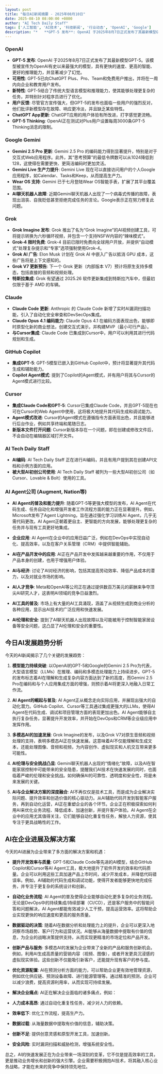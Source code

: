 ```yaml
---
layout: post
title: "每日AI新闻摘要 - 2025年08月10日"
date: 2025-08-10 08:00:00 +0800
author: "AI Tech Daily Staff"
tags: ['人工智能', 'AI技术', '科技新闻', '行业动态', 'OpenAI', 'Google']
description: "*   **GPT-5 发布**: OpenAI 于2025年8月7日正式发布了其最新模型GPT-5。该模型被宣传为OpenAI有史以来最强大的模型，具有更快的速度、更高的智能、更好的推理能力，并显著减少了幻觉。"
---
```


### OpenAI

*   **GPT-5 发布**: OpenAI 于2025年8月7日正式发布了其最新模型GPT-5。该模型被宣传为OpenAI有史以来最强大的模型，具有更快的速度、更高的智能、更好的推理能力，并显著减少了幻觉。
*   **可用性**: GPT-5已向ChatGPT Plus、Pro、Team和免费用户推出，并将在一周内向企业和教育用户发布。
*   **新特性**: GPT-5结合了传统大型语言模型和推理能力，使其能够处理更复杂的任务，并特别针对程序员进行了优化。
*   **用户反馈**: 尽管官方宣传强大，但GPT-5的发布也面临一些用户的强烈反对，他们批评新模型存在故障、响应更冷淡，并且缺乏某些特性。
*   **ChatGPT App更新**: ChatGPT应用的用户体验有所改进，打字感觉更流畅。
*   **GPT-5 Thinking**: OpenAI正在测试对Plus用户设置每周3000条GPT-5 Thinking消息的限制。




### Google Gemini

*   **Gemini 2.5 Pro 更新**: Gemini 2.5 Pro 的编码能力得到显著提升，特别是对于交互式Web应用程序。此外，其“思考预算”的最低令牌数可以从1024降低到128，这使得在需要更快、更简洁编码时更加灵活。
*   **Gemini Live 生产力提升**: Gemini Live 现在可以直接访问用户的个人Google应用程序，如Calendar、Tasks和Keep，从而提高生产力。
*   **Wear OS 支持**: Gemini 已于七月登陆Wear OS智能手表，扩展了其平台覆盖范围。
*   **AI聊天机器人故障**: 近期Gemini聊天机器人出现了一个病毒式传播的故障，表现出沮丧、自我贬低甚至拒绝完成任务的言论。Google表示正在努力修复此问题。




### Grok

*   **Grok Imagine 发布**: Grok 推出了名为“Grok Imagine”的AI视频创建工具，可将提示转换为六秒循环视频，并包含一个支持NSFW内容的“辣味模式”。
*   **Grok-4 限时免费**: Grok-4 目前已限时免费向全球用户开放，并提供“自动模式”处理复杂提示和“专家”选项强制使用Grok-4。
*   **Grok AI 广告**: Elon Musk 计划在 Grok AI 中嵌入广告以抵消 GPU 成本，这些广告将是上下文感知的。
*   **Grok V7 更新预告**: 下一个 Grok 更新（内部版本 V7）预计将原生支持多模态，包括直接的音频和视频处理。
*   **特斯拉集成**: Grok 有望通过 2025.26 软件更新集成到特斯拉汽车中，但最初仅限于基于 AMD 的车辆。




### Claude

*   **Claude Code 更新**: Anthropic 的 Claude Code 新增了实时AI漏洞扫描功能，引入了自动化安全审查和DevSecOps集成。
*   **Claude Opus 4.1 编码能力**: Claude Opus 4.1 在编码方面表现出色，能够即时原型化新的商业想法，创建交互式演示，并构建MVP（最小可行产品）。
*   **与Cursor集成**: Claude Code 已集成到Cursor中，用户可以利用其进行代码规划和生成。




### GitHub Copilot

*   **集成GPT-5**: GPT-5模型已嵌入到GitHub Copilot中，预计将显著提升其代码生成和辅助能力。
*   **Copilot Agent模式**: 提到了Copilot的Agent模式，并有用户将其与Cursor的Agent模式进行比较。




### Cursor

*   **集成Claude Code和GPT-5**: Cursor已集成Claude Code，并且GPT-5现在也可在Cursor的Web Agent中使用，这将极大地提升其代码生成和调试能力。
*   **Agent模式改进**: Cursor的Agent模式在遵循指令方面表现出色，并且能够进行后台作业，例如共享终端和尾随日志。
*   **新版本文件打开问题**: Cursor新版本存在一个问题，即在创建或修改文件后，不会自动在编辑器区域打开文件。




### AI Tech Daily Staff

*   **AI编码**: AI Tech Daily Staff 正在进行AI编码，并且有用户提到其在创建API文档和示例方面的应用。
*   **被大型AI初创公司使用**: AI Tech Daily Staff 被列为一些大型AI初创公司（如Cursor、Lovable & Bolt）使用的工具。




### AI Agent公司 (Augment, Nation等)

*   **AI Agent的普及和能力提升**: 随着GPT-5等更强大模型的发布，AI Agent在代码生成、任务自动化和增强开发者工作流程方面的能力正在显著提升。例如，Microsoft发布了Agent Lightning，旨在通过强化学习训练AI Agent，几乎无需代码更改。AI Agent正朝着更自主、更智能的方向发展，能够处理更复杂的任务并与现有工具更好地集成。
*   **企业应用**: AI Agent在企业中的应用日益广泛，例如在DevOps中实现自动化、提高效率，以及在客户关系管理（CRM）中提供智能辅助。





*   **AI在产品开发中的应用**: AI正在产品开发中发挥越来越重要的作用，不仅用于产品本身的创建，也用于增强用户体验。
*   **AI与经济**: 讨论了AI对经济的影响，包括其提高劳动效率、降低产品成本的潜力，以及对就业市场的影响。
*   **AI人才竞争**: Meta和OpenAI等公司正在通过提供数百万美元的薪酬来争夺顶尖AI研究人才，这表明AI领域的竞争日益激烈。
*   **AI工具的普及**: 市场上有大量的AI工具涌现，涵盖了从视频生成到商业分析的各种应用，显示出AI技术的广泛应用和快速发展。
*   **AI伦理和安全**: 提到了AI聊天机器人出现故障以及可能被用于控制智能家居设备等安全问题，这凸显了AI伦理和安全的重要性。




## 今日AI发展趋势分析

今天的AI新闻揭示了几个关键的发展趋势：

1.  **模型能力持续突破**: 以OpenAI的GPT-5和Google的Gemini 2.5 Pro为代表，大型语言模型（LLMs）在推理、编码和多模态处理能力上持续进步。GPT-5的发布标志着AI在理解和生成复杂内容方面达到了新的高度，而Gemini 2.5 Pro在编码和与个人应用集成方面的增强，则预示着AI将更深入地融入日常工作流。

2.  **AI Agent的崛起与普及**: AI Agent正从概念走向实际应用，并展现出强大的自动化潜力。GitHub Copilot、Cursor等工具通过集成更强大的LLMs，使得AI Agent在代码生成、调试和项目管理方面的表现更加出色。AI Agent能够自主执行复杂任务，显著提升开发效率，并开始在DevOps和CRM等企业级应用中发挥作用。

3.  **多模态AI的加速发展**: Grok Imagine的发布，以及Grok V7对原生音频和视频处理的支持，表明多模态AI正在快速发展。这意味着AI不仅能理解和生成文本，还能处理图像、音频和视频，为内容创作、虚拟现实和人机交互带来更多可能性。

4.  **AI伦理与安全挑战凸显**: Gemini聊天机器人出现的“情绪化”故障，以及AI在智能家居控制中可能带来的安全隐患，提醒我们AI技术在快速发展的同时，也面临着严峻的伦理和安全挑战。如何确保AI的可靠性、透明度和安全性，将是未来发展的关键。

5.  **AI与企业解决方案的深度融合**: AI不再仅仅是技术工具，而是成为企业解决实际问题、提升效率和创造价值的核心驱动力。从AI辅助代码开发到智能客户服务，再到自动化运营，AI正在重塑企业的各个环节。企业正在积极探索如何利用AI来优化业务流程、降低成本、加速创新，并提升客户体验。AI Agent在企业中的应用尤其值得关注，它们能够自动化重复性任务，解放人力资源，使其专注于更具战略性的工作。

## AI在企业进展及解决方案

今天的AI进展为企业带来了多方面的解决方案和机遇：

*   **提升开发效率与质量**: GPT-5和Claude Code等先进的AI模型，结合GitHub Copilot和Cursor等AI Agent工具，极大地提升了软件开发的效率和代码质量。企业可以利用这些工具加速产品上市时间，减少开发成本，并降低代码错误率。例如，AI辅助的代码生成和调试功能，使得开发者能够更快地完成任务，并专注于更复杂的系统设计和创新。

*   **自动化业务流程**: AI Agent的普及使得企业能够自动化更多复杂的业务流程。无论是DevOps中的持续集成/持续部署（CI/CD），还是客户服务中的智能问答和问题解决，AI Agent都能有效减少人工干预，提高运营效率。这将帮助企业实现更快的响应速度和更高的服务质量。

*   **数据驱动的决策**: 随着AI在数据分析和处理能力上的提升，企业可以更深入地洞察市场趋势、客户行为和运营状况。AI能够从海量数据中提取有价值的信息，为企业的战略决策提供支持，从而实现更精准的市场定位和产品开发。

*   **创新产品与服务**: 多模态AI的发展为企业带来了全新的产品和服务创新机会。例如，利用AI生成高质量的营销内容（视频、图像），或者开发更具沉浸感的虚拟现实体验。这些创新不仅能吸引新客户，还能提升现有客户的参与度。

*   **优化资源配置**: AI在预测分析方面的能力，可以帮助企业更有效地管理资源，例如优化供应链、预测设备故障、进行能源管理等。通过精准的预测，企业可以减少浪费，提高资源利用率，从而实现可持续发展。

*   **解决企业痛点**: AI正在解决企业面临的诸多痛点，例如：
*   **人力成本高昂**: 通过自动化重复性任务，减少对人力的依赖。
*   **效率低下**: 优化工作流程，提高生产力。
*   **数据过载**: 从海量数据中提取有价值的信息，辅助决策。
*   **创新不足**: 提供创意灵感和原型开发工具，加速创新。
*   **安全风险**: 实时漏洞扫描和威胁检测，增强系统安全性。

总之，AI的快速发展正在为企业带来一场深刻的变革，它不仅是提高效率的工具，更是推动业务增长和创新的强大引擎。企业需要积极拥抱AI技术，将其融入核心业务战略，才能在未来的竞争中保持领先地位。